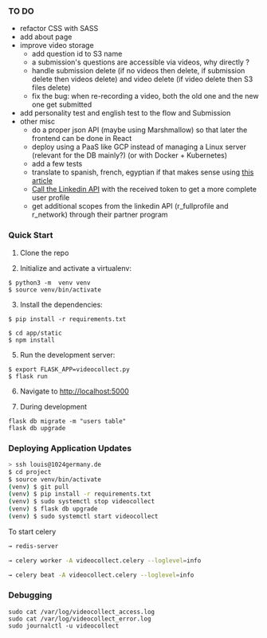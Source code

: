 ### TO DO

* refactor CSS with SASS
* add about page
* improve video storage
  * add question id to S3 name
  * a submission's questions are accessible via videos, why directly ?
  * handle submission delete (if no videos then delete, if submission delete then videos delete) and video delete (if video delete then S3 files delete)
  * fix the bug: when re-recording a video, both the old one and the new one get submitted
* add personality test and english test to the flow and Submission
* other misc
  * do a proper json API (maybe using Marshmallow) so that later the frontend can be done in React
  * deploy using a PaaS like GCP instead of managing a Linux server (relevant for the DB mainly?) (or with Docker + Kubernetes)
  * add a few tests
  * translate to spanish, french, egyptian if that makes sense using [this article](https://blog.miguelgrinberg.com/post/the-flask-mega-tutorial-part-xiii-i18n-and-l10n) 
  * [Call the Linkedin API](https://auth0.com/docs/connections/calling-an-external-idp-api) with the received token to get a more complete user profile 
  * get additional scopes from the linkedin API (r_fullprofile and r_network) through their partner program

### Quick Start

1. Clone the repo

2. Initialize and activate a virtualenv:
  ```
  $ python3 -m  venv venv
  $ source venv/bin/activate
  ```

3. Install the dependencies:
  ```
  $ pip install -r requirements.txt
  ```
  ```
  $ cd app/static
  $ npm install
  ```

5. Run the development server:
  ```
  $ export FLASK_APP=videocollect.py
  $ flask run
  ```

6. Navigate to [http://localhost:5000](http://localhost:5000)

7. During development
```
flask db migrate -m "users table"
flask db upgrade
```


### Deploying Application Updates

```bash
> ssh louis@1024germany.de
$ cd project
$ source venv/bin/activate
(venv) $ git pull                              
(venv) $ pip install -r requirements.txt
(venv) $ sudo systemctl stop videocollect
(venv) $ flask db upgrade                      
(venv) $ sudo systemctl start videocollect    
```

To start celery
```bash
→ redis-server
```
```bash
→ celery worker -A videocollect.celery --loglevel=info
```
```bash
→ celery beat -A videocollect.celery --loglevel=info
```

### Debugging
```
sudo cat /var/log/videocollect_access.log
sudo cat /var/log/videocollect_error.log
sudo journalctl -u videocollect
```